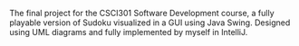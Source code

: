 The final project for the CSCI301 Software Development course, a fully playable version of Sudoku visualized in a GUI using Java Swing. Designed using UML diagrams and fully implemented by myself in IntelliJ.
